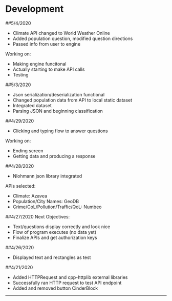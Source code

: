 # Development

##5/4/2020
- Climate API changed to World Weather Online
- Added population question, modified question directions
- Passed info from user to engine

Working on:
- Making engine funcitonal
- Actually starting to make API calls
- Testing


##5/3/2020
- Json serialization/deserialization functional
- Changed population data from API to local static dataset
- Integrated dataset
- Parsing JSON and beginning classification

##4/29/2020
- Clicking and typing flow to answer questions

Working on:
- Ending screen
- Getting data and producing a response

##4/28/2020 
- Nlohmann json library integrated

APIs selected:
- Climate: Azavea
- Population/City Names: GeoDB
- Crime/CoL/Pollution/Traffic/QoL: Numbeo


##4/27/2020 
Next Objectives:
- Text/questions display correctly and look nice
- Flow of program executes (no data yet)
- Finalize APIs and get authorization keys

##4/26/2020
- Displayed text and rectangles as test

##4/21/2020
- Added HTTPRequest and cpp-httplib external libraries
- Successfully ran HTTP request to test API endpoint
- Added and removed button CinderBlock
---

